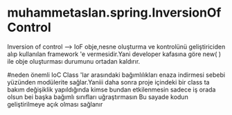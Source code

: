 # muhammetaslan.spring.InversionOfControl
Inversion of control 
--> IoF obje,nesne oluşturma ve kontrolünü geliştiriciden alıp kullanılan framework 'e vermesidir.Yani developer kafasına göre new( ) ile obje oluşturması durumunu ortadan kaldırır. 

#neden önemli IoC
  Class 'lar arasındaki bağımlılıkları enaza indirmesi sebebi yüzünden modülerite sağlar.Yaniii daha sonra proje içindeki bir class ta bakım değişiklik yapıldığında kimse bundan etkilenmesin sadece iş orada olsun bei başka bağımlı sınıfları uğraştırmasın 
  Bu sayade kodun geliştirilmeye açık olması sağlanır
